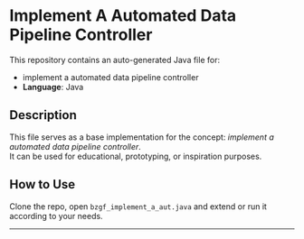 # Implement A Automated Data Pipeline Controller

This repository contains an auto-generated Java file for:

- implement a automated data pipeline controller
- **Language**: Java

## Description

This file serves as a base implementation for the concept: *implement a automated data pipeline controller*.  
It can be used for educational, prototyping, or inspiration purposes.

## How to Use

Clone the repo, open `bzgf_implement_a_aut.java` and extend or run it according to your needs.

---


